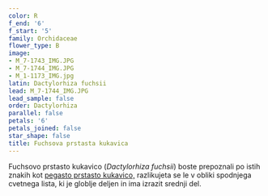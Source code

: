 ```yaml
---
color: R
f_end: '6'
f_start: '5'
family: Orchidaceae
flower_type: B
image:
- M_7-1743_IMG.JPG
- M_7-1744_IMG.JPG
- M_1-1173_IMG.jpg
latin: Dactylorhiza fuchsii
lead: M_7-1744_IMG.JPG
lead_sample: false
order: Dactylorhiza
parallel: false
petals: '6'
petals_joined: false
star_shape: false
title: Fuchsova prstasta kukavica
---
```

Fuchsovo prstasto kukavico (*Dactylorhiza fuchsii*) boste prepoznali po istih znakih kot [pegasto prstasto kukavico,](../dactylorhizamaculata/) razlikujeta se le v obliki spodnjega cvetnega lista, ki je globlje deljen in ima izrazit srednji del.
